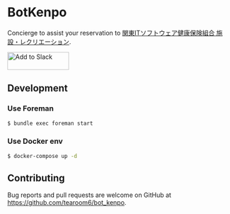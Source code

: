 # BotKenpo

Concierge to assist your reservation to [関東ITソフトウェア健康保険組合 施設・レクリエーション](https://as.its-kenpo.or.jp/).

<a href="https://slack.com/oauth/authorize?client_id=14606570289.291209991584&scope=bot">
  <img alt="Add to Slack" height="40" width="139" src="https://platform.slack-edge.com/img/add_to_slack.png" srcset="https://platform.slack-edge.com/img/add_to_slack.png 1x, https://platform.slack-edge.com/img/add_to_slack@2x.png 2x" />
</a>

## Development

### Use Foreman

```sh
$ bundle exec foreman start
```

### Use Docker env

```sh
$ docker-compose up -d
```

## Contributing

Bug reports and pull requests are welcome on GitHub at https://github.com/tearoom6/bot_kenpo.

